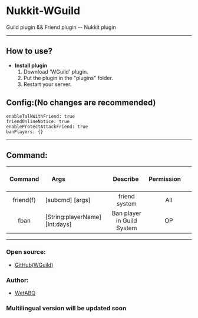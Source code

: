 # Nukkit-WGuild
Guild plugin &amp;&amp; Friend plugin -- Nukkit plugin

--------

## How to use?

- **Install plugin**
  1. Download 'WGuild' plugin.
  2. Put the plugin in the "plugins" folder.
  3. Restart your server.
  
## Config:(No changes are recommended)
```
enableTalkWithFriend: true
friendOnlineNotice: true
enableProtectAttackFriend: true
banPlayers: {}

```

--------

## Command:
|    Command    |        Args      |          Describe              |                     Permission                     |
|:----------------:|:--------------|:------------------------------:|:--------------------------------------------------:|
|    friend(f)        |      [subcmd] [args]      |         friend system          |        All         |
|    fban              |      [String:playerName] [Int:days]               |        Ban player in Guild System         |        OP         |

--------

### Open source:

- [GitHub(WGuild)](https://github.com/WetABQ/WGuild)

### Author:

- [WetABQ](https://github.com/WetABQ)


### Multilingual version will be updated soon
